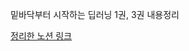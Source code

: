 밑바닥부터 시작하는 딥러닝 1권, 3권 내용정리

[정리한 노션 링크](https://spring-wool-766.notion.site/a0389c6bf6cf4945a6a138b0566162b4)
